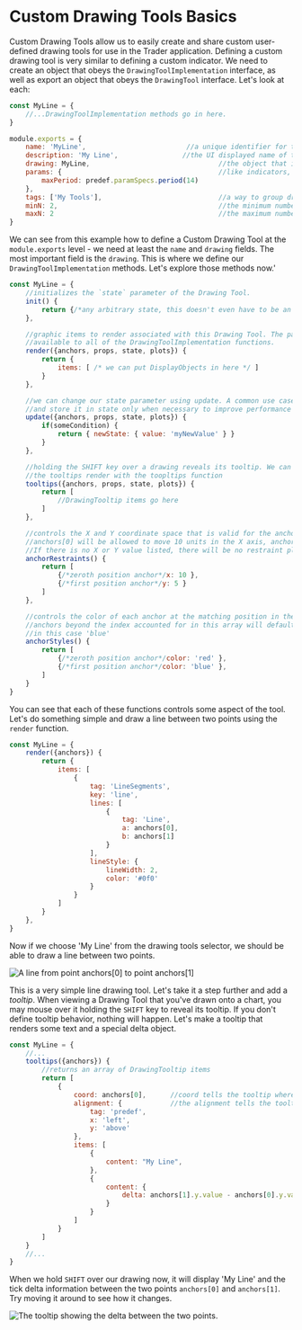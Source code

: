 # Custom Drawing Tools Basics

Custom Drawing Tools allow us to easily create and share custom user-defined drawing tools for use in the Trader application. Defining a custom drawing tool is very similar to defining a custom indicator. We need to create an object that obeys the `DrawingToolImplementation` interface, as well as export an object that obeys the `DrawingTool` interface. Let's look at each:

```js
const MyLine = {
    //...DrawingToolImplementation methods go in here.
}

module.exports = {
    name: 'MyLine',                         //a unique identifier for the tool
    description: 'My Line',                //the UI displayed name of the tool
    drawing: MyLine,                                //the object that implements DrawingToolImplementation
    params: {                                       //like indicators, these are user defined parameters
        maxPeriod: predef.paramSpecs.period(14)
    },
    tags: ['My Tools'],                             //a way to group drawing tools in the UI
    minN: 2,                                        //the minimum number of anchors
    maxN: 2                                         //the maximum number of anchors
}
```

We can see from this example how to define a Custom Drawing Tool at the `module.exports` level - we need at least the `name` and `drawing` fields. The most important field is the `drawing`. This is where we define our `DrawingToolImplementation` methods. Let's explore those methods now.'

```js
const MyLine = {
    //initializes the `state` parameter of the Drawing Tool.
    init() {
        return {/*any arbitrary state, this doesn't even have to be an object*/}
    },

    //graphic items to render associated with this Drawing Tool. The parameter object is 
    //available to all of the DrawingToolImplementation functions.
    render({anchors, props, state, plots}) {
        return {
            items: [ /* we can put DisplayObjects in here */ ]
        }
    },

    //we can change our state parameter using update. A common use case would be to perform a big calculation
    //and store it in state only when necessary to improve performance and decrease resource usage.
    update({anchors, props, state, plots}) {
        if(someCondition) {
            return { newState: { value: 'myNewValue' } }
        }
    },

    //holding the SHIFT key over a drawing reveals its tooltip. We can determine how
    //the tooltips render with the toopltips function
    tooltips({anchors, props, state, plots}) {
        return [
            //DrawingTooltip items go here
        ]
    },

    //controls the X and Y coordinate space that is valid for the anchor at the matching position in the array. 
    //anchors[0] will be allowed to move 10 units in the X axis, anchors[1] will be able to move 5 units in the Y axis.
    //If there is no X or Y value listed, there will be no restraint placed on the anchor's valid coords.
    anchorRestraints() {
        return [
            {/*zeroth position anchor*/x: 10 },
            {/*first position anchor*/y: 5 }
        ]
    },

    //controls the color of each anchor at the matching position in the array.
    //anchors beyond the index accounted for in this array will default to the tail color,
    //in this case 'blue'
    anchorStyles() {
        return [
            {/*zeroth position anchor*/color: 'red' },
            {/*first position anchor*/color: 'blue' },
        ]
    }
}
```
You can see that each of these functions controls some aspect of the tool. Let's do something simple and draw a line between two points using the `render` function.

```js
const MyLine = {
    render({anchors}) {
        return {
            items: [
                {
                    tag: 'LineSegments',
                    key: 'line',
                    lines: [
                        {
                            tag: 'Line',
                            a: anchors[0],
                            b: anchors[1]
                        }
                    ],
                    lineStyle: {
                        lineWidth: 2,
                        color: '#0f0'
                    }
                }
            ]
        }
    },
}
```

Now if we choose 'My Line' from the drawing tools selector, we should be able to draw a line between two points.

![A line from point `anchors[0]` to point `anchors[1]`](../../media/DrawingTools1.png)

This is a very simple line drawing tool. Let's take it a step further and add a *tooltip*. When viewing a Drawing Tool that you've drawn onto a chart, you may mouse over it holding the `SHIFT` key to reveal its tooltip. If you don't define tooltip behavior, nothing will happen. Let's make a tooltip that renders some text and a special delta object.

```js
const MyLine = {
    //...
    tooltips({anchors}) {
        //returns an array of DrawingTooltip items
        return [
            {
                coord: anchors[0],      //coord tells the tooltip where to render in chart space. An anchor's point is a typical choice
                alignment: {            //the alignment tells the tooltip how to align itself 
                    tag: 'predef',
                    x: 'left',
                    y: 'above'         
                },
                items: [
                    {
                        content: "My Line",
                    },
                    {
                        content: {
                            delta: anchors[1].y.value - anchors[0].y.value
                        }
                    }
                ]
            }
        ]
    }
    //...
}
```

When we hold `SHIFT` over our drawing now, it will display 'My Line' and the tick delta information between the two points `anchors[0]` and `anchors[1]`. Try moving it around to see how it changes.

![The tooltip showing the delta between the two points.](../../media/DrawingTools2.png)


